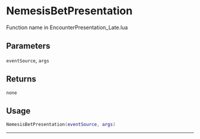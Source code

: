 # NemesisBetPresentation
Function name in EncounterPresentation_Late.lua
## Parameters
`eventSource`, `args`
## Returns
`none`
## Usage
```lua
NemesisBetPresentation(eventSource, args)
```
---

